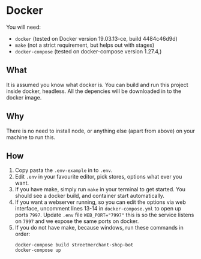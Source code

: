 # Docker

You will need:
* `docker` (tested on Docker version 19.03.13-ce, build 4484c46d9d)
* `make` (not a strict requirement, but helps out with stages)
* `docker-compose` (tested on docker-compose version 1.27.4,)

## What
It is assumed you know what docker is.
You can build and run this project inside docker, headless. All the depencies will be downloaded in to the docker image. 

## Why
There is no need to install node, or anything else (apart from above) on your machine to run this.

## How

1. Copy pasta the `.env-example` in to `.env`.
2. Edit `.env` in your favourite editor, pick stores, options what ever you want.
3. If you have make, simply run `make` in your terminal to get started. You should see a docker build, and container start automatically.
4. If you want a webserver running, so you can edit the options via web interface, uncomment lines 13-14 in `docker-compose.yml` to open up ports `7997`. Update `.env` file `WEB_PORT="7997"` this is so the service listens on `7997` and we expose the same ports on docker.
5. If you do not have make, because windows, run these commands in order: 
    ```
    docker-compose build streetmerchant-shop-bot
    docker-compose up
    ```